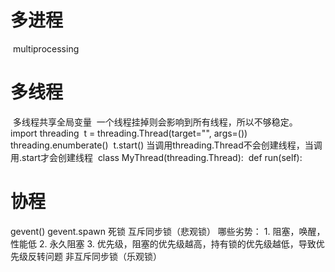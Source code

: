 # 多进程
​	multiprocessing
# 多线程
​	多线程共享全局变量
​	一个线程挂掉则会影响到所有线程，所以不够稳定。
​	import threading
​	t = threading.Thread(target="", args=())
​	threading.enumberate()
​	t.start() 当调用threading.Thread不会创建线程，当调用.start才会创建线程
​	class MyThread(threading.Thread):
​	    def run(self):

# 协程

gevent() gevent.spawn 
死锁
互斥同步锁（悲观锁）
	哪些劣势：
		1. 阻塞，唤醒，性能低
		2. 永久阻塞
		3. 优先级，阻塞的优先级越高，持有锁的优先级越低，导致优先级反转问题
非互斥同步锁（乐观锁）